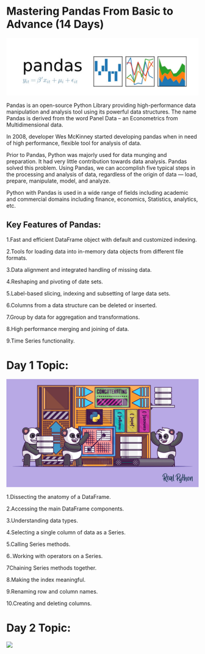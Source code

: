
# Mastering Pandas From Basic to Advance (14 Days)
![](/images/pd.png)

Pandas is an open-source Python Library providing high-performance data manipulation and analysis tool using its powerful data structures. The name Pandas is derived from the word Panel Data – an Econometrics from Multidimensional data.

In 2008, developer Wes McKinney started developing pandas when in need of high performance, flexible tool for analysis of data.

Prior to Pandas, Python was majorly used for data munging and preparation. It had very little contribution towards data analysis. Pandas solved this problem. Using Pandas, we can accomplish five typical steps in the processing and analysis of data, regardless of the origin of data — load, prepare, manipulate, model, and analyze.

Python with Pandas is used in a wide range of fields including academic and commercial domains including finance, economics, Statistics, analytics, etc.

## Key Features of Pandas:

1.Fast and efficient DataFrame object with default and customized indexing.

2.Tools for loading data into in-memory data objects from different file formats.

3.Data alignment and integrated handling of missing data.

4.Reshaping and pivoting of date sets.

5.Label-based slicing, indexing and subsetting of large data sets.

6.Columns from a data structure can be deleted or inserted.

7.Group by data for aggregation and transformations.

8.High performance merging and joining of data.

9.Time Series functionality.

# Day 1 Topic:

![](/images/Pd1.png)

1.Dissecting the anatomy of a DataFrame.

2.Accessing the main DataFrame components.

3.Understanding data types.

4.Selecting a single column of data as a Series.

5.Calling Series methods.

6..Working with operators on a Series.

7Chaining Series methods together.

8.Making the index meaningful.

9.Renaming row and column names. 

10.Creating and deleting columns.

# Day 2 Topic:

![](/imagesPd1.png)

